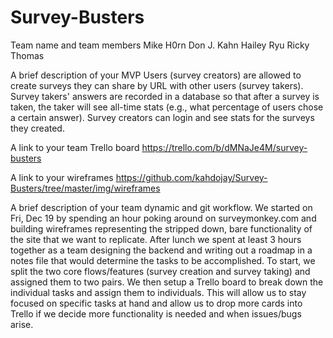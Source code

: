 Survey-Busters
==============
Team name and team members
Mike H0rn
Don J. Kahn
Hailey Ryu
Ricky Thomas

A brief description of your MVP
Users (survey creators) are allowed to create surveys they can share by URL with other users (survey takers). Survey takers' answers are recorded in a database so that after a survey is taken, the taker will see all-time stats (e.g., what percentage of users chose a certain answer). Survey creators can login and see stats for the surveys they created.

A link to your team Trello board
https://trello.com/b/dMNaJe4M/survey-busters

A link to your wireframes
https://github.com/kahdojay/Survey-Busters/tree/master/img/wireframes

A brief description of your team dynamic and git workflow.
We started on Fri, Dec 19 by spending an hour poking around on surveymonkey.com and building wireframes representing the stripped down, bare functionality of the site that we want to replicate. After lunch we spent at least 3 hours together as a team designing the backend and writing out a roadmap in a notes file that would determine the tasks to be accomplished. To start, we split the two core flows/features (survey creation and survey taking) and assigned them to two pairs. We then setup a Trello board to break down the individual tasks and assign them to individuals. This will allow us to stay focused on specific tasks at hand and allow us to drop more cards into Trello if we decide more functionality is needed and when issues/bugs arise.
